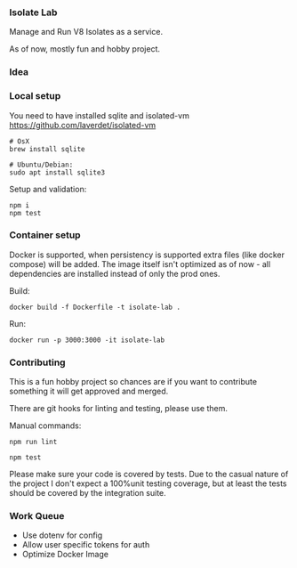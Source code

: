 ### Isolate Lab

Manage and Run V8 Isolates as a service.

As of now, mostly fun and hobby project.


### Idea


### Local setup

You need to have installed sqlite and isolated-vm https://github.com/laverdet/isolated-vm


```
# OsX
brew install sqlite

# Ubuntu/Debian:
sudo apt install sqlite3

```

Setup and validation:
```
npm i
npm test
```


### Container setup
Docker is supported, when persistency is supported extra files (like docker compose) will be added.
The image itself isn't optimized as of now - all dependencies are installed instead of only the prod ones.


Build:

```
docker build -f Dockerfile -t isolate-lab .
```

Run:
```
docker run -p 3000:3000 -it isolate-lab
```

### Contributing
This is a fun hobby project so chances are if you want to contribute something it will get approved and merged.

There are git hooks for linting and testing, please use them.


Manual commands:
```
npm run lint
```

```
npm test
```

Please make sure your code is covered by tests.
Due to the casual nature of the project I don't expect a 100%unit testing coverage, but at least the tests should be covered by the integration suite.


### Work Queue

- Use dotenv for config
- Allow user specific tokens for auth
- Optimize Docker Image
